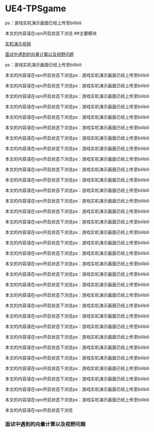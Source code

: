# UE4-TPSgame
ps：游戏实机演示画面已经上传至bilibili

本文的内容请在vpn开启状态下浏览
##主要模块

[实机演示视频](#Update)

[面试中遇到的向量计算以及视野问题](#面试中遇到的向量计算以及视野问题)

ps：游戏实机演示画面已经上传至bilibili

本文的内容请在vpn开启状态下浏览ps：游戏实机演示画面已经上传至bilibili

本文的内容请在vpn开启状态下浏览ps：游戏实机演示画面已经上传至bilibili

本文的内容请在vpn开启状态下浏览ps：游戏实机演示画面已经上传至bilibili

本文的内容请在vpn开启状态下浏览ps：游戏实机演示画面已经上传至bilibili

本文的内容请在vpn开启状态下浏览ps：游戏实机演示画面已经上传至bilibili

本文的内容请在vpn开启状态下浏览ps：游戏实机演示画面已经上传至bilibili

本文的内容请在vpn开启状态下浏览ps：游戏实机演示画面已经上传至bilibili

本文的内容请在vpn开启状态下浏览ps：游戏实机演示画面已经上传至bilibili

本文的内容请在vpn开启状态下浏览ps：游戏实机演示画面已经上传至bilibili

本文的内容请在vpn开启状态下浏览ps：游戏实机演示画面已经上传至bilibili

本文的内容请在vpn开启状态下浏览ps：游戏实机演示画面已经上传至bilibili

本文的内容请在vpn开启状态下浏览ps：游戏实机演示画面已经上传至bilibili

本文的内容请在vpn开启状态下浏览ps：游戏实机演示画面已经上传至bilibili

本文的内容请在vpn开启状态下浏览ps：游戏实机演示画面已经上传至bilibili

本文的内容请在vpn开启状态下浏览ps：游戏实机演示画面已经上传至bilibili

本文的内容请在vpn开启状态下浏览ps：游戏实机演示画面已经上传至bilibili

本文的内容请在vpn开启状态下浏览ps：游戏实机演示画面已经上传至bilibili

本文的内容请在vpn开启状态下浏览ps：游戏实机演示画面已经上传至bilibili

本文的内容请在vpn开启状态下浏览ps：游戏实机演示画面已经上传至bilibili

本文的内容请在vpn开启状态下浏览ps：游戏实机演示画面已经上传至bilibili

本文的内容请在vpn开启状态下浏览ps：游戏实机演示画面已经上传至bilibili

本文的内容请在vpn开启状态下浏览ps：游戏实机演示画面已经上传至bilibili

本文的内容请在vpn开启状态下浏览ps：游戏实机演示画面已经上传至bilibili

本文的内容请在vpn开启状态下浏览ps：游戏实机演示画面已经上传至bilibili

本文的内容请在vpn开启状态下浏览ps：游戏实机演示画面已经上传至bilibili

本文的内容请在vpn开启状态下浏览ps：游戏实机演示画面已经上传至bilibili

本文的内容请在vpn开启状态下浏览ps：游戏实机演示画面已经上传至bilibili

本文的内容请在vpn开启状态下浏览ps：游戏实机演示画面已经上传至bilibili

本文的内容请在vpn开启状态下浏览ps：游戏实机演示画面已经上传至bilibili

本文的内容请在vpn开启状态下浏览ps：游戏实机演示画面已经上传至bilibili

本文的内容请在vpn开启状态下浏览ps：游戏实机演示画面已经上传至bilibili

本文的内容请在vpn开启状态下浏览ps：游戏实机演示画面已经上传至bilibili

本文的内容请在vpn开启状态下浏览
### 面试中遇到的向量计算以及视野问题
